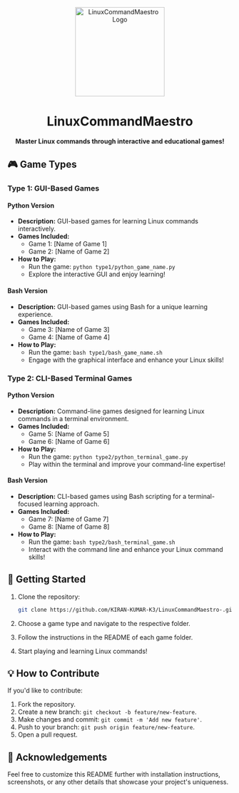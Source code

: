 <p align="center">
  <img src="https://upload.wikimedia.org/wikipedia/commons/thumb/2/2d/Linux_distro_logos_and_Tux.svg/2560px-Linux_distro_logos_and_Tux.svg.png" alt="LinuxCommandMaestro Logo" width="200" height="200">
</p>

<h1 align="center">LinuxCommandMaestro</h1>

<p align="center">
  <strong>Master Linux commands through interactive and educational games!</strong>
</p>

## 🎮 Game Types

### Type 1: GUI-Based Games

#### Python Version

- **Description:** GUI-based games for learning Linux commands interactively.
- **Games Included:**
  - Game 1: [Name of Game 1]
  - Game 2: [Name of Game 2]
- **How to Play:**
  - Run the game: `python type1/python_game_name.py`
  - Explore the interactive GUI and enjoy learning!

#### Bash Version

- **Description:** GUI-based games using Bash for a unique learning experience.
- **Games Included:**
  - Game 3: [Name of Game 3]
  - Game 4: [Name of Game 4]
- **How to Play:**
  - Run the game: `bash type1/bash_game_name.sh`
  - Engage with the graphical interface and enhance your Linux skills!

### Type 2: CLI-Based Terminal Games

#### Python Version

- **Description:** Command-line games designed for learning Linux commands in a terminal environment.
- **Games Included:**
  - Game 5: [Name of Game 5]
  - Game 6: [Name of Game 6]
- **How to Play:**
  - Run the game: `python type2/python_terminal_game.py`
  - Play within the terminal and improve your command-line expertise!

#### Bash Version

- **Description:** CLI-based games using Bash scripting for a terminal-focused learning approach.
- **Games Included:**
  - Game 7: [Name of Game 7]
  - Game 8: [Name of Game 8]
- **How to Play:**
  - Run the game: `bash type2/bash_terminal_game.sh`
  - Interact with the command line and enhance your Linux command skills!

## 🚀 Getting Started

1. Clone the repository:
    ```bash
    git clone https://github.com/KIRAN-KUMAR-K3/LinuxCommandMaestro-.git
    ```

2. Choose a game type and navigate to the respective folder.
3. Follow the instructions in the README of each game folder.
4. Start playing and learning Linux commands!

## 💡 How to Contribute

If you'd like to contribute:

1. Fork the repository.
2. Create a new branch: `git checkout -b feature/new-feature`.
3. Make changes and commit: `git commit -m 'Add new feature'`.
4. Push to your branch: `git push origin feature/new-feature`.
5. Open a pull request.

## 🙌 Acknowledgements


Feel free to customize this README further with installation instructions, screenshots, or any other details that showcase your project's uniqueness.
